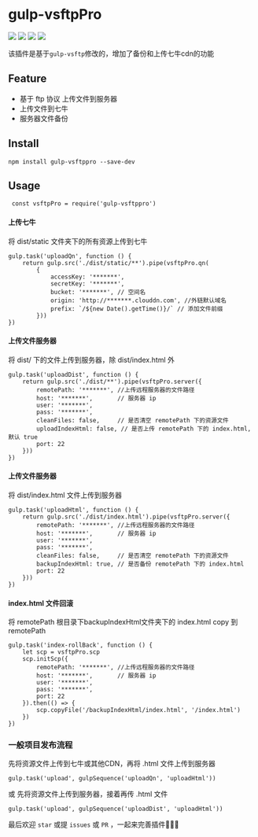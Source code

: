 # gulp-vsftpPro

![](https://img.shields.io/npm/v/gulp-vsftppro.svg?style=flat-square)
![](https://img.shields.io/david/cnpm/npminstall.svg?style=flat-square)
![](https://img.shields.io/npm/dm/gulp-vsftppro.svg?style=flat-square)
![](https://img.shields.io/npm/l/gulp-vsftppro.svg)

该插件是基于`gulp-vsftp`修改的，增加了备份和上传七牛cdn的功能

## Feature

   - 基于 ftp 协议 上传文件到服务器
   - 上传文件到七牛
   - 服务器文件备份


## Install
```
npm install gulp-vsftppro --save-dev
```

## Usage
```
 const vsftpPro = require('gulp-vsftppro')
```

#### 上传七牛

将 dist/static 文件夹下的所有资源上传到七牛


```
gulp.task('uploadQn', function () {
    return gulp.src('./dist/static/**').pipe(vsftpPro.qn(
        {
            accessKey: '*******',
            secretKey: '*******',
            bucket: '*******', // 空间名
            origin: 'http://*******.clouddn.com', //外链默认域名
            prefix: `/${new Date().getTime()}/` // 添加文件前缀
        }))
})
```

#### 上传文件服务器

将 dist/ 下的文件上传到服务器，除 dist/index.html 外

```
gulp.task('uploadDist', function () {
    return gulp.src('./dist/**').pipe(vsftpPro.server({
        remotePath: '*******', //上传远程服务器的文件路径
        host: '*******',       // 服务器 ip
        user: '*******',
        pass: '*******',
        cleanFiles: false,     // 是否清空 remotePath 下的资源文件
        uploadIndexHtml: false, // 是否上传 remotePath 下的 index.html,默认 true
        port: 22
    }))
})
```

#### 上传文件服务器

将 dist/index.html 文件上传到服务器

```
gulp.task('uploadHtml', function () {
    return gulp.src('./dist/index.html').pipe(vsftpPro.server({
        remotePath: '*******', //上传远程服务器的文件路径
        host: '*******',       // 服务器 ip
        user: '*******',
        pass: '*******',
        cleanFiles: false,     // 是否清空 remotePath 下的资源文件
        backupIndexHtml: true, // 是否备份 remotePath 下的 index.html
        port: 22
    }))
})
```

#### index.html 文件回滚

将 remotePath 根目录下backupIndexHtml文件夹下的 index.html copy 到 remotePath

```
gulp.task('index-rollBack', function () {
    let scp = vsftpPro.scp
    scp.initScp({
        remotePath: '*******', //上传远程服务器的文件路径
        host: '*******',       // 服务器 ip
        user: '*******',
        pass: '*******',
        port: 22
    }).then(() => {
        scp.copyFile('/backupIndexHtml/index.html', '/index.html')
    })
})
```

### 一般项目发布流程

先将资源文件上传到七牛或其他CDN，再将 .html 文件上传到服务器

```
gulp.task('upload', gulpSequence('uploadQn', 'uploadHtml'))

```

或 先将资源文件上传到服务器，接着再传 .html 文件

```
gulp.task('upload', gulpSequence('uploadDist', 'uploadHtml'))
```

最后欢迎 `star` 或提 `issues` 或 `PR` ，一起来完善插件👏👏👏
